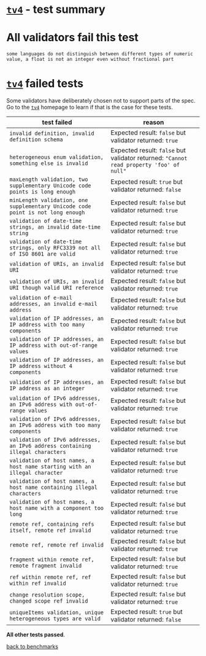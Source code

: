 # [`tv4`](https://github.com/geraintluff/tv4) - test summary

# All validators fail this test

`some languages do not distinguish between different types of numeric value, a float is not an integer even without fractional part`

# [`tv4`](https://github.com/geraintluff/tv4) failed tests

Some validators have deliberately chosen not to support parts of the spec. Go to the [`tv4`](https://github.com/geraintluff/tv4) homepage to learn if
that is the case for these tests.

|test failed|reason
|-----------|------
|`invalid definition, invalid definition schema`|Expected result: `false` but validator returned: `true`
|`heterogeneous enum validation, something else is invalid`|Expected result: `false` but validator returned: `"Cannot read property 'foo' of null"`
|`maxLength validation, two supplementary Unicode code points is long enough`|Expected result: `true` but validator returned: `false`
|`minLength validation, one supplementary Unicode code point is not long enough`|Expected result: `false` but validator returned: `true`
|`validation of date-time strings, an invalid date-time string`|Expected result: `false` but validator returned: `true`
|`validation of date-time strings, only RFC3339 not all of ISO 8601 are valid`|Expected result: `false` but validator returned: `true`
|`validation of URIs, an invalid URI`|Expected result: `false` but validator returned: `true`
|`validation of URIs, an invalid URI though valid URI reference`|Expected result: `false` but validator returned: `true`
|`validation of e-mail addresses, an invalid e-mail address`|Expected result: `false` but validator returned: `true`
|`validation of IP addresses, an IP address with too many components`|Expected result: `false` but validator returned: `true`
|`validation of IP addresses, an IP address with out-of-range values`|Expected result: `false` but validator returned: `true`
|`validation of IP addresses, an IP address without 4 components`|Expected result: `false` but validator returned: `true`
|`validation of IP addresses, an IP address as an integer`|Expected result: `false` but validator returned: `true`
|`validation of IPv6 addresses, an IPv6 address with out-of-range values`|Expected result: `false` but validator returned: `true`
|`validation of IPv6 addresses, an IPv6 address with too many components`|Expected result: `false` but validator returned: `true`
|`validation of IPv6 addresses, an IPv6 address containing illegal characters`|Expected result: `false` but validator returned: `true`
|`validation of host names, a host name starting with an illegal character`|Expected result: `false` but validator returned: `true`
|`validation of host names, a host name containing illegal characters`|Expected result: `false` but validator returned: `true`
|`validation of host names, a host name with a component too long`|Expected result: `false` but validator returned: `true`
|`remote ref, containing refs itself, remote ref invalid`|Expected result: `false` but validator returned: `true`
|`remote ref, remote ref invalid`|Expected result: `false` but validator returned: `true`
|`fragment within remote ref, remote fragment invalid`|Expected result: `false` but validator returned: `true`
|`ref within remote ref, ref within ref invalid`|Expected result: `false` but validator returned: `true`
|`change resolution scope, changed scope ref invalid`|Expected result: `false` but validator returned: `true`
|`uniqueItems validation, unique heterogeneous types are valid`|Expected result: `true` but validator returned: `false`

**All other tests passed**.

[back to benchmarks](https://github.com/Muscula/json-schema-benchmark)